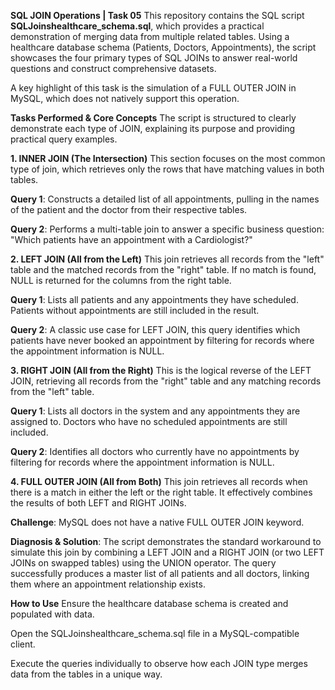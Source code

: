 **SQL JOIN Operations | Task 05**
This repository contains the SQL script **SQLJoinshealthcare_schema.sql**, which provides a practical demonstration of merging data from multiple related tables. Using a healthcare database schema (Patients, Doctors, Appointments), the script showcases the four primary types of SQL JOINs to answer real-world questions and construct comprehensive datasets.

A key highlight of this task is the simulation of a FULL OUTER JOIN in MySQL, which does not natively support this operation.


**Tasks Performed & Core Concepts**
The script is structured to clearly demonstrate each type of JOIN, explaining its purpose and providing practical query examples.



**1. INNER JOIN (The Intersection)**
This section focuses on the most common type of join, which retrieves only the rows that have matching values in both tables.

**Query 1**: Constructs a detailed list of all appointments, pulling in the names of the patient and the doctor from their respective tables.

**Query 2**: Performs a multi-table join to answer a specific business question: "Which patients have an appointment with a Cardiologist?"



**2. LEFT JOIN (All from the Left)**
This join retrieves all records from the "left" table and the matched records from the "right" table. If no match is found, NULL is returned for the columns from the right table.

**Query 1**: Lists all patients and any appointments they have scheduled. Patients without appointments are still included in the result.

**Query 2**: A classic use case for LEFT JOIN, this query identifies which patients have never booked an appointment by filtering for records where the appointment information is NULL.



**3. RIGHT JOIN (All from the Right)**
This is the logical reverse of the LEFT JOIN, retrieving all records from the "right" table and any matching records from the "left" table.

**Query 1**: Lists all doctors in the system and any appointments they are assigned to. Doctors who have no scheduled appointments are still included.

**Query 2**: Identifies all doctors who currently have no appointments by filtering for records where the appointment information is NULL.



**4. FULL OUTER JOIN (All from Both)**
This join retrieves all records when there is a match in either the left or the right table. It effectively combines the results of both LEFT and RIGHT JOINs.

**Challenge**: MySQL does not have a native FULL OUTER JOIN keyword.

**Diagnosis & Solution**: The script demonstrates the standard workaround to simulate this join by combining a LEFT JOIN and a RIGHT JOIN (or two LEFT JOINs on swapped tables) using the UNION operator. The query successfully produces a master list of all patients and all doctors, linking them where an appointment relationship exists.



**How to Use**
Ensure the healthcare database schema is created and populated with data.

Open the SQLJoinshealthcare_schema.sql file in a MySQL-compatible client.

Execute the queries individually to observe how each JOIN type merges data from the tables in a unique way.
